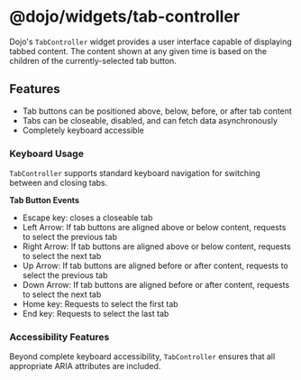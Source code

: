 # @dojo/widgets/tab-controller

Dojo's `TabController` widget provides a user interface capable of displaying tabbed content. The content shown at any given time is based on the children of the currently-selected tab button.

## Features

- Tab buttons can be positioned above, below, before, or after tab content
- Tabs can be closeable, disabled, and can fetch data asynchronously
- Completely keyboard accessible

### Keyboard Usage

`TabController` supports standard keyboard navigation for switching between and closing tabs.

**Tab Button Events**

- Escape key: closes a closeable tab
- Left Arrow: If tab buttons are aligned above or below content, requests to select the previous tab
- Right Arrow: If tab buttons are aligned above or below content, requests to select the next tab
- Up Arrow: If tab buttons are aligned before or after content, requests to select the previous tab
- Down Arrow: If tab buttons are aligned before or after content, requests to select the next tab
- Home key: Requests to select the first tab
- End key: Requests to select the last tab

### Accessibility Features

Beyond complete keyboard accessibility, `TabController` ensures that all appropriate ARIA attributes are included.
